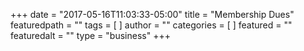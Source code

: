 +++
date = "2017-05-16T11:03:33-05:00"
title = "Membership Dues"
featuredpath = ""
tags = [
]
author = ""
categories = [
]
featured = ""
featuredalt = ""
type = "business"
+++

<div class="cognito">
<script src="https://services.cognitoforms.com/s/kzFR9JzUO0GTUFYpt_mp7g"></script>
<script>Cognito.load("forms", { id: "2" });</script>
</div>